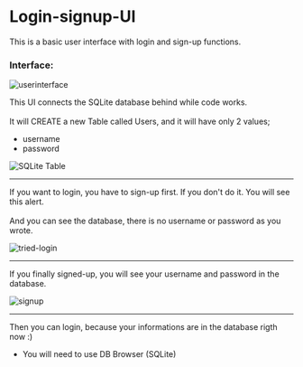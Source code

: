 # Login-signup-UI
This is a basic user interface with login and sign-up functions.

### Interface:

![userinterface](https://user-images.githubusercontent.com/118076077/211362932-eda12236-734a-413c-8ebe-8162a5c87b7d.png)

This UI connects the SQLite database behind while code works.<br><br>
It will CREATE a new Table called Users, and it will have only 2 values;
- username
- password

![SQLite Table](https://user-images.githubusercontent.com/118076077/211363664-be0d37d8-95c1-43f1-b3ff-4c1bf954aa0f.png)
___
If you want to login, you have to sign-up first. If you don't do it. You will see this alert.<br><br>And you can see the database, there is no username or password as you wrote.

![tried-login](https://user-images.githubusercontent.com/118076077/211366533-90cd738b-ff19-4980-9b75-353997c0da51.png)
___
If you finally signed-up, you will see your username and password in the database.

![signup](https://user-images.githubusercontent.com/118076077/211367732-36653aa4-54e8-42a0-904f-43162e2ccdea.png)
___
Then you can login, because your informations are in the database rigth now :)<br>

- You will need to use DB Browser (SQLite)
